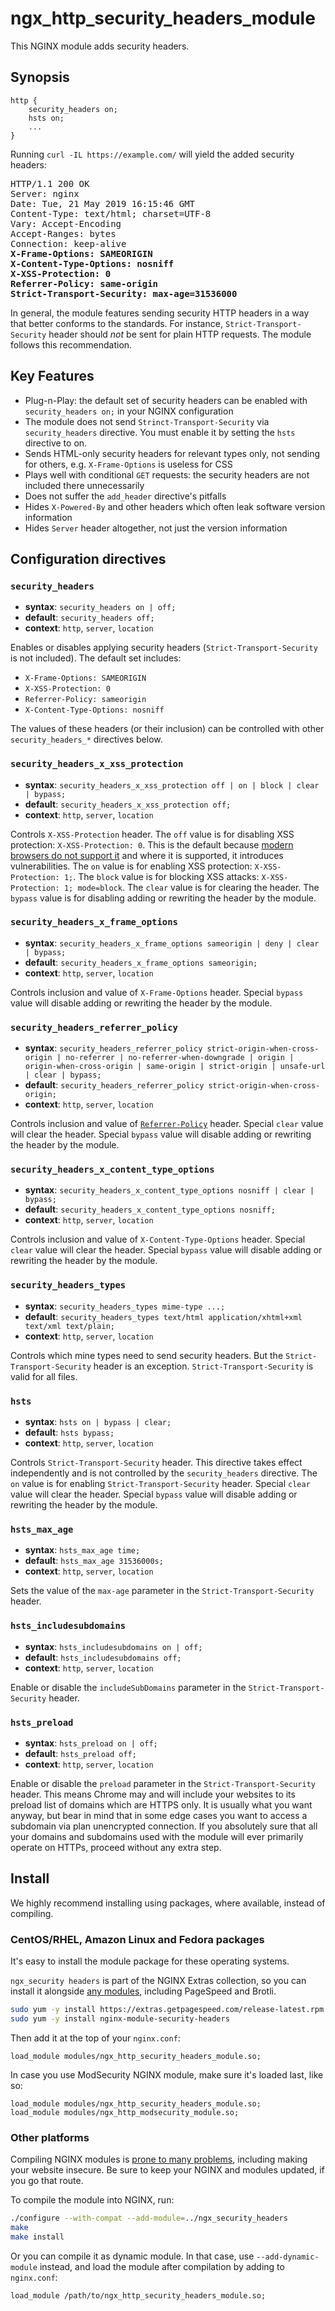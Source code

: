 # ngx_http_security_headers_module

This NGINX module adds security headers. 

## Synopsis

```nginx
http {
    security_headers on;
    hsts on;
    ...
}
```

Running `curl -IL https://example.com/` will yield the added security headers:

<pre>
HTTP/1.1 200 OK
Server: nginx
Date: Tue, 21 May 2019 16:15:46 GMT
Content-Type: text/html; charset=UTF-8
Vary: Accept-Encoding
Accept-Ranges: bytes
Connection: keep-alive
<b>X-Frame-Options: SAMEORIGIN
X-Content-Type-Options: nosniff
X-XSS-Protection: 0
Referrer-Policy: same-origin
Strict-Transport-Security: max-age=31536000</b>
</pre>

In general, the module features sending security HTTP headers in a way that better conforms to the standards.
For instance, `Strict-Transport-Security` header should *not* be sent for plain HTTP requests.
The module follows this recommendation.

## Key Features

*   Plug-n-Play: the default set of security headers can be enabled with `security_headers on;` in your NGINX configuration
*   The module does not send `Strinct-Transport-Security` via `security_headers` directive. You must enable it by setting the `hsts` directive to on.
*   Sends HTML-only security headers for relevant types only, not sending for others, e.g. `X-Frame-Options` is useless for CSS
*   Plays well with conditional `GET` requests: the security headers are not included there unnecessarily
*   Does not suffer the `add_header` directive's pitfalls
*   Hides `X-Powered-By` and other headers which often leak software version information
*   Hides `Server` header altogether, not just the version information

## Configuration directives

### `security_headers`

- **syntax**: `security_headers on | off;`
- **default**: `security_headers off;`
- **context**: `http`, `server`, `location`

Enables or disables applying security headers (`Strict-Transport-Security` is not included). The default set includes:

* `X-Frame-Options: SAMEORIGIN`
* `X-XSS-Protection: 0`
* `Referrer-Policy: sameorigin`
* `X-Content-Type-Options: nosniff`

The values of these headers (or their inclusion) can be controlled with other `security_headers_*` directives below.

### `security_headers_x_xss_protection`

- **syntax**: `security_headers_x_xss_protection off | on | block | clear | bypass;`
- **default**: `security_headers_x_xss_protection off;`
- **context**: `http`, `server`, `location`

Controls `X-XSS-Protection` header. 
The `off` value is for disabling XSS protection: `X-XSS-Protection: 0`.
This is the default because 
[modern browsers do not support it](https://github.com/GetPageSpeed/ngx_security_headers/issues/19) and where it is 
supported, it introduces vulnerabilities.
The `on` value is for enabling XSS protection: `X-XSS-Protection: 1;`.
The `block` value is for blocking XSS attacks: `X-XSS-Protection: 1; mode=block`.
The `clear` value is for clearing the header.
The `bypass` value is for disabling adding or rewriting the header by the module.

### `security_headers_x_frame_options`

- **syntax**: `security_headers_x_frame_options sameorigin | deny | clear | bypass;`
- **default**: `security_headers_x_frame_options sameorigin;`
- **context**: `http`, `server`, `location`

Controls inclusion and value of `X-Frame-Options` header. 
Special `bypass` value will disable adding or rewriting the header by the module.


### `security_headers_referrer_policy`

- **syntax**: `security_headers_referrer_policy strict-origin-when-cross-origin | no-referrer | no-referrer-when-downgrade | origin | origin-when-cross-origin | same-origin | strict-origin | unsafe-url | clear | bypass;`
- **default**: `security_headers_referrer_policy strict-origin-when-cross-origin;`
- **context**: `http`, `server`, `location`

Controls inclusion and value of [`Referrer-Policy`](https://developer.mozilla.org/en-US/docs/Web/HTTP/Headers/Referrer-Policy) header. 
Special `clear` value will clear the header.
Special `bypass` value will disable adding or rewriting the header by the module.

### `security_headers_x_content_type_options`

- **syntax**: `security_headers_x_content_type_options nosniff | clear | bypass;`
- **default**: `security_headers_x_content_type_options nosniff;`
- **context**: `http`, `server`, `location`

Controls inclusion and value of `X-Content-Type-Options` header.
Special `clear` value will clear the header.
Special `bypass` value will disable adding or rewriting the header by the module.

### `security_headers_types`

- **syntax**: `security_headers_types mime-type ...;`
- **default**: `security_headers_types text/html application/xhtml+xml text/xml text/plain;`
- **context**: `http`, `server`, `location`

Controls which mine types need to send security headers. But the `Strict-Transport-Security` header is an exception. `Strict-Transport-Security` is valid for all files.

### `hsts`

- **syntax**: `hsts on | bypass | clear;`
- **default**: `hsts bypass;`
- **context**: `http`, `server`, `location`

Controls `Strict-Transport-Security` header. This directive takes effect independently and is not controlled by the `security_headers` directive.
The `on` value is for enabling `Strict-Transport-Security` header.
Special `clear` value will clear the header.
Special `bypass` value will disable adding or rewriting the header by the module.


### `hsts_max_age`

- **syntax**: `hsts_max_age time;`
- **default**: `hsts_max_age 31536000s;`
- **context**: `http`, `server`, `location`

Sets the value of the `max-age` parameter in the `Strict-Transport-Security` header.


### `hsts_includesubdomains`

- **syntax**: `hsts_includesubdomains on | off;`
- **default**: `hsts_includesubdomains off;`
- **context**: `http`, `server`, `location`

Enable or disable the `includeSubDomains` parameter in the `Strict-Transport-Security` header.


### `hsts_preload`

- **syntax**: `hsts_preload on | off;`
- **default**: `hsts_preload off;`
- **context**: `http`, `server`, `location`

Enable or disable the `preload` parameter in the `Strict-Transport-Security` header.
This means Chrome may and will include your websites to its preload list of domains which are HTTPS only.
It is usually what you want anyway, but bear in mind that in some edge cases you want to access a subdomain via plan unencrypted connection.
If you absolutely sure that all your domains and subdomains used with the module will ever primarily operate on HTTPs, proceed without any extra step.

## Install

We highly recommend installing using packages, where available,
instead of compiling.

### CentOS/RHEL, Amazon Linux and Fedora packages

It's easy to install the module package for these operating systems.

`ngx_security headers` is part of the NGINX Extras collection, so you can install
it alongside [any modules](https://nginx-extras.getpagespeed.com/), 
including PageSpeed and Brotli.

```bash
sudo yum -y install https://extras.getpagespeed.com/release-latest.rpm
sudo yum -y install nginx-module-security-headers
```


Then add it at the top of your `nginx.conf`:

```nginx
load_module modules/ngx_http_security_headers_module.so;
```
    
In case you use ModSecurity NGINX module, make sure it's loaded last, like so:

```nginx
load_module modules/ngx_http_security_headers_module.so;
load_module modules/ngx_http_modsecurity_module.so;
```

### Other platforms

Compiling NGINX modules is [prone to many problems](https://www.getpagespeed.com/server-setup/where-compilation-went-wrong), 
including making your website insecure. Be sure to keep your NGINX and modules updated, if you go that route.

To compile the module into NGINX, run:

```bash
./configure --with-compat --add-module=../ngx_security_headers
make 
make install
```

Or you can compile it as dynamic module. In that case, use `--add-dynamic-module` instead, and load the module after 
compilation by adding to `nginx.conf`:

```nginx
load_module /path/to/ngx_http_security_headers_module.so;
```
